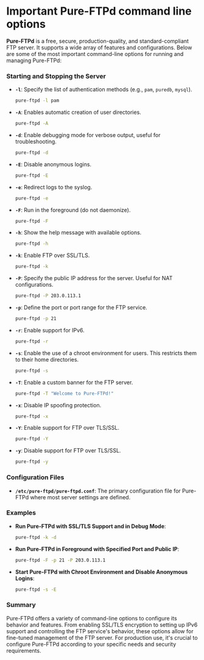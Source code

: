 # Important Pure-FTPd command line options

**Pure-FTPd** is a free, secure, production-quality, and standard-compliant FTP server. It supports a wide array of features and configurations. Below are some of the most important command-line options for running and managing Pure-FTPd:

### Starting and Stopping the Server

- **`-l`**: Specify the list of authentication methods (e.g., `pam`, `puredb`, `mysql`).
  ```sh
  pure-ftpd -l pam
  ```

- **`-A`**: Enables automatic creation of user directories.
  ```sh
  pure-ftpd -A
  ```

- **`-d`**: Enable debugging mode for verbose output, useful for troubleshooting.
  ```sh
  pure-ftpd -d
  ```

- **`-E`**: Disable anonymous logins.
  ```sh
  pure-ftpd -E
  ```

- **`-e`**: Redirect logs to the syslog.
  ```sh
  pure-ftpd -e
  ```

- **`-F`**: Run in the foreground (do not daemonize).
  ```sh
  pure-ftpd -F
  ```

- **`-h`**: Show the help message with available options.
  ```sh
  pure-ftpd -h
  ```

- **`-k`**: Enable FTP over SSL/TLS.
  ```sh
  pure-ftpd -k
  ```

- **`-P`**: Specify the public IP address for the server. Useful for NAT configurations.
  ```sh
  pure-ftpd -P 203.0.113.1
  ```

- **`-p`**: Define the port or port range for the FTP service.
  ```sh
  pure-ftpd -p 21
  ```

- **`-r`**: Enable support for IPv6.
  ```sh
  pure-ftpd -r
  ```

- **`-s`**: Enable the use of a chroot environment for users. This restricts them to their home directories.
  ```sh
  pure-ftpd -s
  ```

- **`-T`**: Enable a custom banner for the FTP server.
  ```sh
  pure-ftpd -T "Welcome to Pure-FTPd!"
  ```

- **`-x`**: Disable IP spoofing protection.
  ```sh
  pure-ftpd -x
  ```

- **`-Y`**: Enable support for FTP over TLS/SSL.
  ```sh
  pure-ftpd -Y
  ```

- **`-y`**: Disable support for FTP over TLS/SSL.
  ```sh
  pure-ftpd -y
  ```

### Configuration Files

- **`/etc/pure-ftpd/pure-ftpd.conf`**: The primary configuration file for Pure-FTPd where most server settings are defined.
  
### Examples

- **Run Pure-FTPd with SSL/TLS Support and in Debug Mode**:
  ```sh
  pure-ftpd -k -d
  ```

- **Run Pure-FTPd in Foreground with Specified Port and Public IP**:
  ```sh
  pure-ftpd -F -p 21 -P 203.0.113.1
  ```

- **Start Pure-FTPd with Chroot Environment and Disable Anonymous Logins**:
  ```sh
  pure-ftpd -s -E
  ```

### Summary

Pure-FTPd offers a variety of command-line options to configure its behavior and features. From enabling SSL/TLS encryption to setting up IPv6 support and controlling the FTP service's behavior, these options allow for fine-tuned management of the FTP server. For production use, it's crucial to configure Pure-FTPd according to your specific needs and security requirements.
